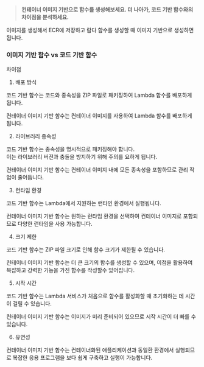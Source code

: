 > **컨테이너 이미지 기반으로 함수를 생성해보세요. 더 나아가, 코드 기반 함수와의 차이점을 분석하세요.**

이미지를 생성해서 ECR에 저장하고 람다 함수를 생성할 때 이미지 기반으로 생성하면 됩니다.  

### 이미지 기반 함수 vs 코드 기반 함수

차이점

1. 배포 방식  

코드 기반 함수는 코드와 종속성을 ZIP 파일로 패키징하여 Lambda 함수를 배포하게 됩니다.  

컨테이너 이미지 기반 함수는 컨테이너 이미지를 사용하여 Lambda 함수를 배포하게 됩니다.  

2. 라이브러리 종속성  

코드 기반 함수는 종속성을 명시적으로 패키징해야 합니다.  
이는 라이브러리 버전과 충돌을 방지하기 위해 주의를 요하게 됩니다.  

컨테이너 이미지 기반 함수는 컨테이너 이미지 내에 모든 종속성을 포함하므로 관리 작업이 줄어듭니다.  

3. 런타임 환경  

코드 기반 함수는 Lambda에서 지원하는 런타인 환경에서 실행됩니다.  

컨테이너 이미지 기반 함수는 원하는 런타임 환경을 선택하여 컨테이너 이미지로 포함되므로 다양한 런타임을 사용 가능합니다.  

4. 크기 제한  

코드 기반 함수는 ZIP 파일 크기로 인해 함수 크기가 제한될 수 있습니다.  

컨테이너 이미지 기반 함수는 더 큰 크기의 함수를 생성할 수 있으며, 이점을 활용하여 복잡하고 강력한 기능을 가진 함수를 작성할수 있어집니다.  

5. 시작 시간

코드 기반 함수는 Lambda 서비스가 처음으로 함수를 활성화할 때 초기화하는 데 시간이 걸릴 수 있습니다.  

컨테이너 이미지 기반 함수는 이미지가 미리 준비되어 있으므로 시작 시간이 더 빠를 수 있습니다.  

6. 유연성  

컨테이너 이미지 기반 함수는 컨테이너화된 애플리케이션과 동일환 환경에서 실행되므로 복잡한 응용 프로그램을 보다 쉽게 구축하고 실행이 가능합니다.
